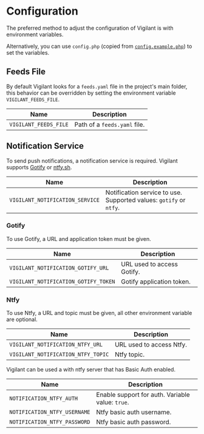 # Configuration

The preferred method to adjust the configuration of Vigilant is with environment variables.

Alternatively, you can use `config.php` (copied from [`config.example.php`](../config.example.php)) to set the variables.

## Feeds File

By default Vigilant looks for a `feeds.yaml` file in the project's main folder, this behavior can be overridden by setting the environment variable `VIGILANT_FEEDS_FILE`.

| Name                  | Description                  |
| --------------------- | ---------------------------- |
| `VIGILANT_FEEDS_FILE` | Path of a `feeds.yaml` file. |

## Notification Service

To send push notifications, a notification service is required. Vigilant supports [Gotify](https://gotify.net) or [ntfy.sh](https://ntfy.sh).

| Name                            | Description                                                        |
| ------------------------------- | ------------------------------------------------------------------ |
| `VIGILANT_NOTIFICATION_SERVICE` | Notification service to use. Supported values: `gotify` or `ntfy`. |

### Gotify

To use Gotify, a URL and application token must be given.

| Name                                 | Description                |
| ------------------------------------ | -------------------------- |
| `VIGILANT_NOTIFICATION_GOTIFY_URL`   | URL used to access Gotify. |
| `VIGILANT_NOTIFICATION_GOTIFY_TOKEN` | Gotify application token.  |

### Ntfy

To use Ntfy, a URL and topic must be given, all other environment variable are optional.

| Name                                 | Description            |
| ------------------------------------ | ---------------------- |
| `VIGILANT_NOTIFICATION_NTFY_URL`   | URL used to access Ntfy. |
| `VIGILANT_NOTIFICATION_NTFY_TOPIC` | Ntfy topic.              |

Vigilant can be used a with ntfy server that has Basic Auth enabled.

| Name                         | Description                                      |
| ---------------------------- | ------------------------------------------------ |
| `NOTIFICATION_NTFY_AUTH`     | Enable support for auth. Variable value: `true`. |
| `NOTIFICATION_NTFY_USERNAME` | Ntfy basic auth username.                        |
| `NOTIFICATION_NTFY_PASSWORD` | Ntfy basic auth password.                        |
